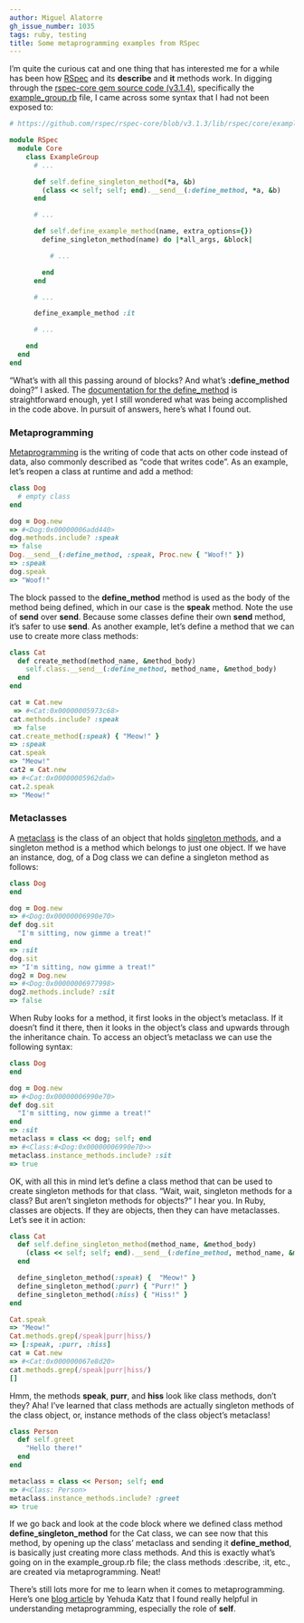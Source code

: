 ```yaml
---
author: Miguel Alatorre
gh_issue_number: 1035
tags: ruby, testing
title: Some metaprogramming examples from RSpec
---
```


I’m quite the curious cat and one thing that has interested me for a while has been how [RSpec](http://rspec.info/) and its **describe** and **it** methods work. In digging through the [rspec-core gem source code (v3.1.4)](https://github.com/rspec/rspec-core/tree/v3.1.4), specifically the [example_group.rb](https://github.com/rspec/rspec-core/blob/v3.1.3/lib/rspec/core/example_group.rb) file, I came across some syntax that I had not been exposed to:

```ruby
# https://github.com/rspec/rspec-core/blob/v3.1.3/lib/rspec/core/example_group.rb

module RSpec
  module Core
    class ExampleGroup
      # ...

      def self.define_singleton_method(*a, &b)
        (class << self; self; end).__send__(:define_method, *a, &b)
      end

      # ...

      def self.define_example_method(name, extra_options={})
        define_singleton_method(name) do |*all_args, &block|

          # ...

        end
      end

      # ...

      define_example_method :it

      # ...

    end
  end
end
```

“What’s with all this passing around of blocks? And what’s **:define_method** doing?” I asked. The [documentation for the define_method](https://apidock.com/ruby/Module/define_method) is straightforward enough, yet I still wondered what was being accomplished in the code above. In pursuit of answers, here’s what I found out.

### Metaprogramming

[Metaprogramming](https://en.wikipedia.org/wiki/Metaprogramming) is the writing of code that acts on other code instead of data, also commonly described as “code that writes code”. As an example, let’s reopen a class at runtime and add a method:

```ruby
class Dog
  # empty class
end

dog = Dog.new
=> #<Dog:0x00000006add440>
dog.methods.include? :speak
=> false
Dog.__send__(:define_method, :speak, Proc.new { "Woof!" })
=> :speak
dog.speak
=> "Woof!"
```

The block passed to the **define_method** method is used as the body of the method being defined, which in our case is the **speak** method. Note the use of **__send__** over **send**. Because some classes define their own **send** method, it’s safer to use **__send__**. As another example, let’s define a method that we can use to create more class methods:

```ruby
class Cat
  def create_method(method_name, &method_body)
    self.class.__send__(:define_method, method_name, &method_body)
  end
end

cat = Cat.new
 => #<Cat:0x00000005973c68>
cat.methods.include? :speak
 => false
cat.create_method(:speak) { "Meow!" }
=> :speak
cat.speak
=> "Meow!"
cat2 = Cat.new
=> #<Cat:0x00000005962da0>
cat.2.speak
=> "Meow!"
```

### Metaclasses

A [metaclass](https://en.wikipedia.org/wiki/Metaclass) is the class of an object that holds [singleton methods](https://en.wikipedia.org/wiki/Singleton_pattern), and a singleton method is a method which belongs to just one object. If we have an instance, dog, of a Dog class we can define a singleton method as follows:

```ruby
class Dog
end

dog = Dog.new
=> #<Dog:0x00000006990e70>
def dog.sit
  "I'm sitting, now gimme a treat!"
end
=> :sit
dog.sit
=> "I'm sitting, now gimme a treat!"
dog2 = Dog.new
=> #<Dog:0x00000006977998>
dog2.methods.include? :sit
=> false
```

When Ruby looks for a method, it first looks in the object’s metaclass. If it doesn’t find it there, then it looks in the object’s class and upwards through the inheritance chain. To access an object’s metaclass we can use the following syntax:

```ruby
class Dog
end

dog = Dog.new
=> #<Dog:0x00000006990e70>
def dog.sit
  "I'm sitting, now gimme a treat!"
end
=> :sit
metaclass = class << dog; self; end
=> #<Class:#<Dog:0x00000006990e70>>
metaclass.instance_methods.include? :sit
=> true
```

OK, with all this in mind let’s define a class method that can be used to create singleton methods for that class. “Wait, wait, singleton methods for a class? But aren’t singleton methods for objects?” I hear you.
In Ruby, classes are objects. If they are objects, then they can have metaclasses. Let’s see it in action:

```ruby
class Cat
  def self.define_singleton_method(method_name, &method_body)
    (class << self; self; end).__send__(:define_method, method_name, &method_body)
  end

  define_singleton_method(:speak) {  "Meow!" }
  define_singleton_method(:purr) { "Purr!" }
  define_singleton_method(:hiss) { "Hiss!" }
end

Cat.speak
=> "Meow!"
Cat.methods.grep(/speak|purr|hiss/)
=> [:speak, :purr, :hiss]
cat = Cat.new
=> #<Cat:0x000000067e8d20>
cat.methods.grep(/speak|purr|hiss/)
[]
```

Hmm, the methods **speak**, **purr**, and **hiss** look like class methods, don’t they? Aha! I’ve learned that class methods are actually singleton methods of the class object, or, instance methods of the class object’s metaclass!

```ruby
class Person
  def self.greet
    "Hello there!"
  end
end

metaclass = class << Person; self; end
=> #<Class: Person>
metaclass.instance_methods.include? :greet
=> true
```

If we go back and look at the code block where we defined class method **define_singleton_method** for the Cat class,
we can see now that this method, by opening up the class’ metaclass and sending it **define_method**, is basically just creating
more class methods. And this is exactly what’s going on in the example_group.rb file; the class methods :describe, :it, etc., are created via metaprogramming. Neat!

There’s still lots more for me to learn when it comes to metaprogramming. Here’s one [blog article](http://yehudakatz.com/2009/11/15/metaprogramming-in-ruby-its-all-about-the-self/) by Yehuda Katz that I found really helpful in understanding metaprogramming, especially the role of **self**.
